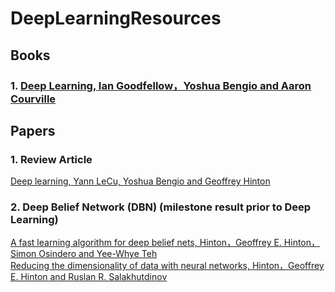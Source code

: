 # DeepLearningResources
## Books
### 1. [Deep Learning, Ian Goodfellow，Yoshua Bengio and Aaron Courville](http://www.deeplearningbook.org/)</br>
## Papers
### 1. Review Article
[Deep learning, Yann LeCu, Yoshua Bengio and Geoffrey Hinton](http://www.cs.toronto.edu/~hinton/absps/NatureDeepReview.pdf)</br>
### 2. Deep Belief Network (DBN) (milestone result prior to Deep Learning)
[A fast learning algorithm for deep belief nets, Hinton，Geoffrey E. Hinton，Simon Osindero and Yee-Whye Teh](http://www.cs.toronto.edu/~hinton/absps/ncfast.pdf)</br>
[Reducing the dimensionality of data with neural networks, Hinton，Geoffrey E. Hinton and Ruslan R. Salakhutdinov](http://www.cs.toronto.edu/~hinton/science.pdf)</br>


